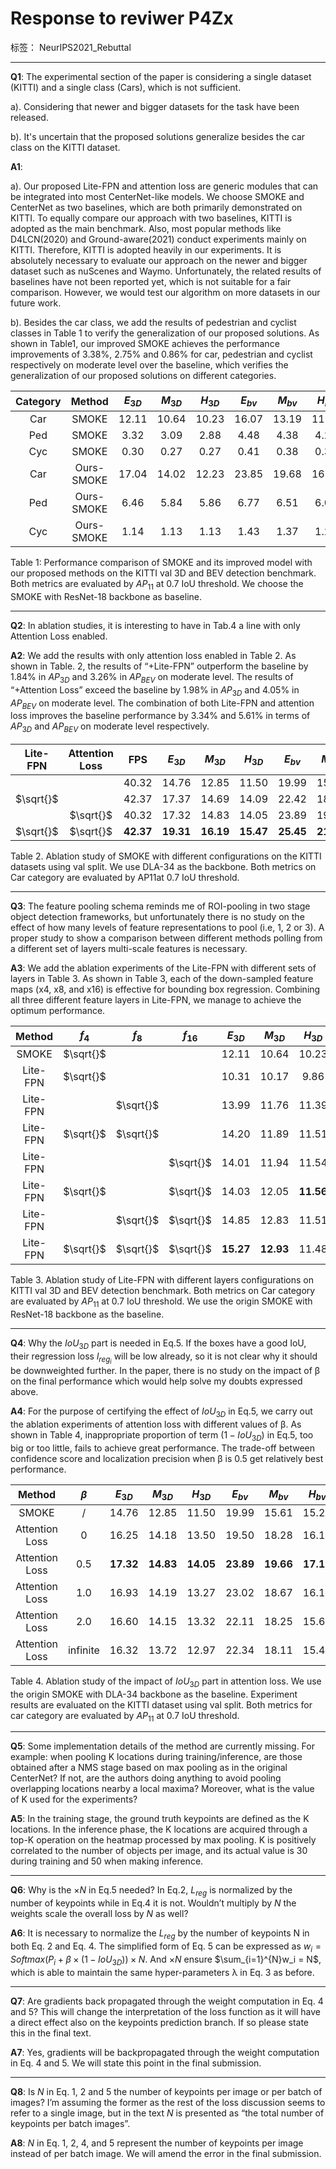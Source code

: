 # Response to reviwer P4Zx 

标签： NeurIPS2021_Rebuttal

---
**Q1**: The experimental section of the paper is considering a single dataset (KITTI) and a single class (Cars), which is not sufficient.

a). Considering that newer and bigger datasets for the task have been released.

b). It's uncertain that the proposed solutions generalize besides the car class on the KITTI dataset.

**A1**: 

a). Our proposed Lite-FPN and attention loss are generic modules that can be integrated into most CenterNet-like models.
We choose SMOKE and CenterNet as two baselines, which are both primarily demonstrated on KITTI. To equally compare our approach with two baselines, KITTI is adopted as the main benchmark. Also, most popular methods like D4LCN(2020) and Ground-aware(2021) conduct experiments mainly on KITTI. Therefore, KITTI is adopted heavily in our experiments. It is absolutely necessary to evaluate our approach on the newer and bigger dataset such as nuScenes and Waymo. Unfortunately, the related results of baselines have not been reported yet, which is not suitable for a fair comparison. However, we would test our algorithm on more datasets in our future work.

b). Besides the car class, we add the results of pedestrian and cyclist classes in Table 1 to verify the generalization of our proposed solutions. As shown in Table1, our improved SMOKE achieves the performance improvements of 3.38%, 2.75% and 0.86% for car, pedestrian and cyclist respectively on moderate level over the baseline, which verifies the generalization of our proposed solutions on different categories.

| Category | Method | $E_{3D}$ | $M_{3D}$ | $H_{3D}$ | $E_{bv}$ | $M_{bv}$ | $H_{bv}$ |
|:---:|:---:|:---:|:---:|:---:| :---:|:---:|:---:|
| Car |  SMOKE  |  12.11 | 10.64 | 10.23 | 16.07 | 13.19 | 11.68 |
| Ped |  SMOKE  |  3.32 | 3.09 | 2.88 | 4.48 | 4.38 | 4.20 |
| Cyc |  SMOKE  |  0.30 | 0.27 | 0.27 | 0.41 | 0.38 | 0.37 |
| Car | Ours-SMOKE |  17.04 | 14.02 | 12.23 | 23.85 | 19.68 | 16.91 |
| Ped | Ours-SMOKE |  6.46 | 5.84 | 5.86 | 6.77 | 6.51 | 6.05 |
| Cyc | Ours-SMOKE |  1.14 | 1.13 | 1.13 | 1.43 | 1.37 | 1.23 |

Table 1: Performance comparison of SMOKE and its improved model with our proposed methods on the KITTI val 3D and BEV detection benchmark. Both metrics are evaluated by $AP_{11}$ at 0.7 IoU threshold. We choose the SMOKE with ResNet-18 backbone as baseline.

---

**Q2**:  In ablation studies, it is interesting to have in Tab.4 a line with only Attention Loss enabled.

**A2**: We add the results with only attention loss enabled in Table 2. As shown in Table. 2, the results of “+Lite-FPN” outperform the baseline by 1.84% in $AP_{3D}$ and 3.26% in $AP_{BEV}$ on moderate level. The results of “+Attention Loss” exceed the baseline by 1.98% in $AP_{3D}$ and 4.05% in $AP_{BEV}$ on moderate level. The combination of both Lite-FPN and attention loss improves the baseline performance by 3.34% and 5.61% in terms of $AP_{3D}$ and $AP_{BEV}$ on moderate level respectively.

| Lite-FPN | Attention Loss | FPS | $E_{3D}$ | $M_{3D}$ | $H_{3D}$ | $E_{bv}$ | $M_{bv}$ | $H_{bv}$ |
|:---:|:---:|:---:|:---:|:---:|:---:| :---:|:---:|:---:|
|     |      | 40.32 | 14.76 | 12.85 | 11.50 | 19.99 | 15.61 | 15.28 |
|$\sqrt{}$|  | 42.37 | 17.37 | 14.69 | 14.09 | 22.42 | 18.87 | 16.48 |
|  |$\sqrt{}$| 40.32 | 17.32  | 14.83  | 14.05  | 23.89  | 19.66  |  17.19 |
|$\sqrt{}$|$\sqrt{}$|**42.37**|**19.31**|**16.19**|**15.47**|**25.45**|**21.22**|**17.91**|

Table 2. Ablation study of SMOKE with different configurations on the KITTI datasets using val split. We use DLA-34 as the backbone. Both metrics on Car category are evaluated by AP11at 0.7 IoU threshold.

---

**Q3**: The feature pooling schema reminds me of ROI-pooling in two stage object detection frameworks, but unfortunately there is no study on the effect of how many levels of feature representations to pool (i.e, 1, 2 or 3).  A proper study to show a comparison between different methods polling from a different set of layers multi-scale features is necessary.

**A3**: We add the ablation experiments of the Lite-FPN with different sets of layers in Table 3. As shown in Table 3, each of the down-sampled feature maps (x4, x8, and x16) is effective for bounding box regression. Combining all three different feature layers in Lite-FPN, we manage to achieve the optimum performance.

|Method|$f_4$ | $f_8$ | $f_{16}$ | $E_{3D}$ | $M_{3D}$ | $H_{3D}$ | $E_{bv}$ | $M_{bv}$ | $H_{bv}$ |
|:---:|:---:|:---:|:---:|:---:|:---:|:---:| :---:|:---:|:---:|
| SMOKE  |$\sqrt{}$ |               |             |12.11 | 10.64 | 10.23 | 10.91 | 13.95 | 12.58 |
| Lite-FPN |$\sqrt{}$ |               |             |10.31| 10.17 | 9.86 | 12.74 | 11.43 | 11.15 |
| Lite-FPN |              | $\sqrt{}$ |             |13.99 | 11.76 | 11.39 | 19.02 | 15.79 | 11.39 |
| Lite-FPN |$\sqrt{}$|$\sqrt{}$|               |14.20 | 11.89 | 11.51 | 19.38 | **16.20** | 14.53 |
| Lite-FPN |              |             | $\sqrt{}$ | 14.01 | 11.94 | 11.54 | 18.68 | 15.88 | 14.42 |
| Lite-FPN | $\sqrt{}$ |            | $\sqrt{}$ | 14.03 | 12.05 | **11.56** | 18.78 | 15.97 | 14.57 |
| Lite-FPN |                |$\sqrt{}$|$\sqrt{}$| 14.85 | 12.83 | 11.51 | 19.99 | 15.91 | **14.94** |
| Lite-FPN |$\sqrt{}$|$\sqrt{}$|$\sqrt{}$| **15.27** | **12.93** | 11.48 | **20.96** | 16.11 | 14.76 |

Table 3. Ablation study of Lite-FPN with different layers configurations on KITTI val 3D and BEV detection benchmark. Both metrics on Car category are evaluated by $AP_{11}$ at 0.7 IoU threshold. We use the origin SMOKE with ResNet-18 backbone as the baseline.

---

**Q4**: Why the $IoU_{3D}$ part is needed in Eq.5. If the boxes have a good IoU, their regression loss $l_{reg_{i}}$ will be low already, so it is not clear why it should be downweighted further. In the paper, there is no study on the impact of β on the final performance which would help solve my doubts expressed above. 

**A4**: For the purpose of certifying the effect of $IoU_{3D}$ in Eq.5, we carry out the ablation experiments of attention loss with different values of β. As shown in Table 4, inappropriate proportion of term $(1 - IoU_{3D})$ in Eq.5, too big or too little, fails to achieve great performance. The trade-off between confidence score and localization precision when β is 0.5 get relatively best performance.

|Method|$\beta$ | $E_{3D}$ | $M_{3D}$ | $H_{3D}$ | $E_{bv}$ | $M_{bv}$ | $H_{bv}$ |
|:---:|:---:|:---:|:---:|:---:|:---:|:---:|:---:|
|SMOKE| / | 14.76 | 12.85 | 11.50 | 19.99 | 15.61  | 15.28  |
|Attention Loss| 0 |  16.25 | 14.18 | 13.50 |  19.50 | 18.28  | 16.13  |
|Attention Loss|  0.5 | **17.32** | **14.83** | **14.05** | **23.89**  | **19.66**  | **17.19**  |
|Attention Loss|  1.0 | 16.93 | 14.19 | 13.27 | 23.02  | 18.67  | 16.19  |
|Attention Loss|  2.0 |  16.60| 14.15 | 13.32 | 22.11  | 18.25  | 15.60  |
|Attention Loss|  infinite | 16.32 | 13.72 | 12.97 | 22.34  | 18.11  | 15.43  |

Table 4. Ablation study of the impact of $IoU_{3D}$ part in attention loss. We use the origin SMOKE with DLA-34 backbone as the baseline. Experiment results are evaluated on the KITTI dataset using val split. Both metrics for car category are evaluated by $AP_{11}$ at 0.7 IoU threshold.

---

**Q5**: Some implementation details of the method are currently missing. For example: when pooling K locations during training/inference, are those obtained after a NMS stage based on max pooling as in the original CenterNet? If not, are the authors doing anything to avoid pooling overlapping locations nearby a local maxima? Moreover, what is the value of K used for the experiments?

**A5**: In the training stage, the ground truth keypoints are defined as the K locations. In the inference phase, the K locations are acquired through a top-K operation on the heatmap processed by max pooling. K is positively correlated to the number of objects per image, and its actual value is 30 during training and 50 when making inference.

---

**Q6**: Why is the $×N$ in Eq.5 needed?  In Eq.2, $L_{reg}$ is normalized by the number of keypoints while in Eq.4 it is not. Wouldn’t multiply by $N$ the weights scale the overall loss by $N$ as well?

**A6**: It is necessary to normalize the $L_{reg}$ by the number of keypoints N in both Eq. 2 and Eq. 4.
The simplified form of Eq. 5 can be expressed as $w_i=Softmax(P_i+ \beta ×(1 - IoU_{3D}))×N$. And $×N$ ensure $\sum_{i=1}^{N}w_i = N$, which is able to maintain the same hyper-parameters λ in Eq. 3 as before.

---

**Q7**: Are gradients back propagated through the weight computation in Eq. 4 and 5? This will change the interpretation of the loss function as it will have a direct effect also on the keypoints prediction branch. If so please state this in the final text.

**A7**: Yes, gradients will be backpropagated through the weight computation in Eq. 4 and 5. We will state this point in the final submission.

---

**Q8**: Is $N$ in Eq. 1, 2 and 5 the number of keypoints per image or per batch of images? I’m assuming the former as the rest of the loss discussion seems to refer to a single image, but in the text $N$ is presented as “the total number of keypoints per batch images”.

**A8**: $N$ in Eq. 1, 2, 4, and 5 represent the number of keypoints per image instead of per batch image. We will amend the error in the final submission.




